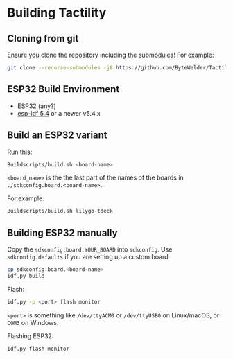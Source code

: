# Building Tactility

## Cloning from git

Ensure you clone the repository including the submodules! For example:

```sh
git clone --recurse-submodules -j8 https://github.com/ByteWelder/Tactility.git
```

## ESP32 Build Environment

- ESP32 (any?)
- [esp-idf 5.4](https://docs.espressif.com/projects/esp-idf/en/v5.4/esp32/get-started/index.html) or a newer v5.4.x

## Build an ESP32 variant

Run this:

```sh
Buildscripts/build.sh <board-name>
```

`<board_name>` is the the last part of the names of the boards in `./sdkconfig.board.<board-name>`.

For example:

```sh
Buildscripts/build.sh lilygo-tdeck
```

## Building ESP32 manually

Copy the `sdkconfig.board.YOUR_BOARD` into `sdkconfig`. Use `sdkconfig.defaults` if you are setting up a custom board.

```sh
cp sdkconfig.board.<board-name>
idf.py build
```

Flash:

```sh
idf.py -p <port> flash monitor
```

`<port>` is something like `/dev/ttyACM0` or `/dev/ttyUSB0` on Linux/macOS, or `COM3` on Windows.


Flashing ESP32:

```bash
idf.py flash monitor
```

